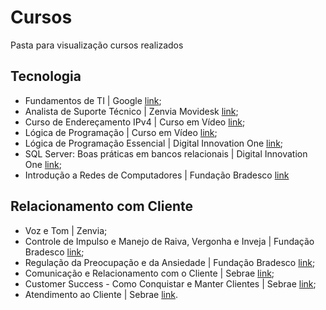 # Cursos
Pasta para visualização cursos realizados

## Tecnologia
- Fundamentos de TI | Google [link](https://www.coursera.org/account/accomplishments/certificate/76YLXTFCOMYV);
- Analista de Suporte Técnico | Zenvia Movidesk [link](https://zenvialearning.konviva.com.br/lms/#/aprendizagem/trilha/7);
- Curso de Endereçamento IPv4 | Curso em Vídeo [link](https://youtube.com/playlist?list=PLAp37wMSBouCU49LV0qFbItufigjYk-sp&si=tsdQtG2RQrMGaueA);
- Lógica de Programação | Curso em Vídeo [link](https://youtu.be/8mei6uVttho?si=70lHM64n1CP9HZkW); 
- Lógica de Programação Essencial | Digital Innovation One [link](https://hermes.dio.me/certificates/C9AD4A75.pdf); 
- SQL Server: Boas práticas em bancos relacionais | Digital Innovation One [link](https://hermes.dio.me/certificates/A7D4C0A0.pdf); 
- Introdução a Redes de Computadores | Fundação Bradesco [link](https://lms.ev.org.br/mpls/Web/Lms/Student/PrintCertificateDownload.ashx?uid=3369583&p=pgWjAGRLHQbxapeFvOfXThd%252fSz8hN61C)


## Relacionamento com Cliente
- Voz e Tom | Zenvia;
- Controle de Impulso e Manejo de Raiva, Vergonha e Inveja | Fundação Bradesco [link](https://lms.ev.org.br/mpls/Web/Learning/LearningDetail/DefaultBlank.aspx?courseID=746&classID=2104&enrollmentID=32503821&historyID=21762453);
- Regulação da Preocupação e da Ansiedade | Fundação Bradesco [link](https://lms.ev.org.br/mpls/Web/Learning/LearningDetail/DefaultBlank.aspx?courseID=757&classID=2126&enrollmentID=31994472&historyID=21521627);
- Comunicação e Relacionamento com o Cliente | Sebrae [link](https://api-certificados.sebrae.com.br/v1/public/certificado/arquivo/6566390022ae6b26f0329568); 
- Customer Success - Como Conquistar e Manter Clientes | Sebrae [link](https://api-certificados.sebrae.com.br/v1/public/certificado/arquivo/6566390622ae6b26f0329caa); 
- Atendimento ao Cliente | Sebrae [link](https://api-certificados.sebrae.com.br/v1/public/certificado/arquivo/6566345ce60683519fa0164c). 
